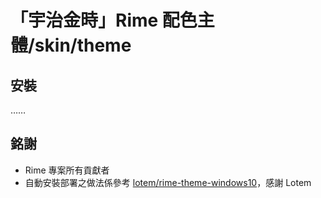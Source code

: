 # 「宇治金時」Rime 配色主體/skin/theme

## 安裝
……

## 銘謝
* Rime 專案所有貢獻者
* 自動安裝部署之做法係參考 [lotem/rime-theme-windows10](https://github.com/lotem/rime-theme-windows10)，感謝 Lotem